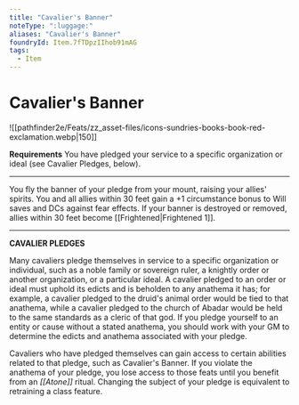 ```yaml
---
title: "Cavalier's Banner"
noteType: ":luggage:"
aliases: "Cavalier's Banner"
foundryId: Item.7fTDpzIIhob91mAG
tags:
  - Item
---
```


# Cavalier's Banner
![[pathfinder2e/Feats/zz_asset-files/icons-sundries-books-book-red-exclamation.webp|150]]

**Requirements** You have pledged your service to a specific organization or ideal (see Cavalier Pledges, below).

* * *

You fly the banner of your pledge from your mount, raising your allies' spirits. You and all allies within 30 feet gain a +1 circumstance bonus to Will saves and DCs against fear effects. If your banner is destroyed or removed, allies within 30 feet become [[Frightened|Frightened 1]].

* * *

**CAVALIER PLEDGES**

Many cavaliers pledge themselves in service to a specific organization or individual, such as a noble family or sovereign ruler, a knightly order or another organization, or a particular ideal. A cavalier pledged to an order or ideal must uphold its edicts and is beholden to any anathema it has; for example, a cavalier pledged to the druid's animal order would be tied to that anathema, while a cavalier pledged to the church of Abadar would be held to the same standards as a cleric of that god. If you pledge yourself to an entity or cause without a stated anathema, you should work with your GM to determine the edicts and anathema associated with your pledge.

Cavaliers who have pledged themselves can gain access to certain abilities related to that pledge, such as Cavalier's Banner. If you violate the anathema of your pledge, you lose access to those feats until you benefit from an _[[Atone]]_ ritual. Changing the subject of your pledge is equivalent to retraining a class feature.
